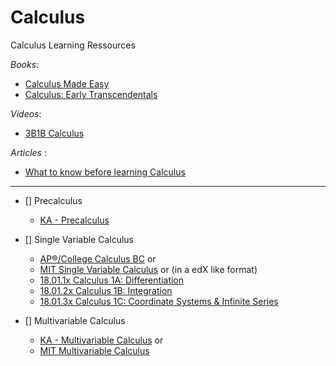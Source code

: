 # Calculus

Calculus Learning Ressources

_Books_:

- [Calculus Made Easy](https://calculusmadeeasy.org/)
- [Calculus: Early Transcendentals](<https://math.libretexts.org/Bookshelves/Calculus/Map%3A_Calculus__Early_Transcendentals_(Stewart)>)

_Videos_:

- [3B1B Calculus](https://www.3blue1brown.com/topics/calculus)

_Articles_ :

- [What to know before learning Calculus](https://www.khanacademy.org/math/ap-calculus-ab/ab-limits-new/ap-ab-about/a/ap-calc-prerequisites)

---

- [] Precalculus

  - [KA - Precalculus](https://www.khanacademy.org/math/precalculus)

- [] Single Variable Calculus

  - [AP®︎/College Calculus BC](https://www.khanacademy.org/math/ap-calculus-bc)
    or
  - [MIT Single Variable Calculus](https://ocw.mit.edu/courses/18-01sc-single-variable-calculus-fall-2010/)
    or (in a edX like format)
  - [18.01.1x Calculus 1A: Differentiation](https://openlearninglibrary.mit.edu/courses/course-v1:MITx+18.01.1x+2T2019/about)
  - [ 18.01.2x Calculus 1B: Integration ](https://openlearninglibrary.mit.edu/courses/course-v1:MITx+18.01.2x+3T2019/about)
  - [ 18.01.3x Calculus 1C: Coordinate Systems & Infinite Series ](https://openlearninglibrary.mit.edu/courses/course-v1:MITx+18.01.3x+1T2020/about)

- [] Multivariable Calculus

  - [KA - Multivariable Calculus](https://www.khanacademy.org/math/multivariable-calculus)
    or
  - [MIT Multivariable Calculus](https://ocw.mit.edu/courses/18-02sc-multivariable-calculus-fall-2010/)
